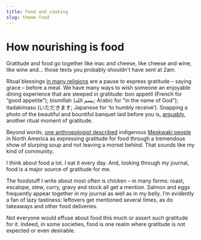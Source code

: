 ```yaml
---
title: Food and cooking  
slug: theme-food  
---
```

# How nourishing is food

Gratitude and food go together like mac and cheese, like cheese and wine, like wine and… those texts you probably shouldn't have sent at 2am.

Ritual blessings [in many religions](https://wanderlust.com/journal/11-beautiful-ways-to-love-your-lunch/) are a pause to express gratitude – saying grace – before a meal. We have many ways to wish someone an enjoyable dining experience that are steeped in gratitude: bon appetit (French for “good appetite”); bismillah (بسم الله; Arabic for "in the name of God"); itadakimasu (いただきます; Japanese for ‘to humbly receive’). Snapping a photo of the beautiful and bountiful banquet laid before you is, [arguably](https://www.goodreads.com/book/show/26210508-alchemy?from_search=true&from_srp=true&qid=5bmjOe0aGr&rank=2), another ritual moment of gratitude.

Beyond words, [one anthropologist described](https://hraf.yale.edu/thanks-but-no-thanks-expressions-of-gratitude-in-ehraf-world-cultures/) indigenous [Meskwaki people](https://ehrafworldcultures.yale.edu/cultures/np05/summary) in North America as expressing gratitude for food through a tremendous show of slurping soup and not leaving a morsel behind. That sounds like my kind of community.

I think about food a lot. I eat it every day. And, looking through my journal, food is a major source of gratitude for me.

The foodstuff I write about most often is chicken – in many forms: roast, escalope, stew, curry, gravy and stock all get a mention. Salmon and eggs frequently appear together in my journal as well as in my belly. I’m evidently a fan of lazy tastiness: leftovers get mentioned several times, as do takeaways and other food deliveries.

Not everyone would effuse about food this much or assert such gratitude for it. Indeed, in some societies, food is one realm where gratitude is not expected or even desirable.

